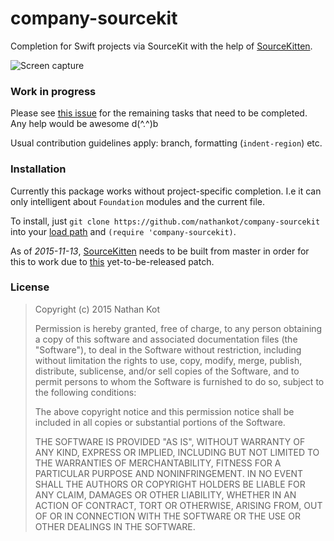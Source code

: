 # company-sourcekit

Completion for Swift projects via SourceKit with the help of
[SourceKitten][sourcekitten].

![Screen capture](https://raw.githubusercontent.com/nathankot/company-sourcekit/master/screen.gif)

### Work in progress

Please see [this issue](https://github.com/nathankot/company-sourcekit/issues/2)
for the remaining tasks that need to be completed. Any help would be awesome d(^.^)b

Usual contribution guidelines apply: branch, formatting (`indent-region`) etc.

### Installation

Currently this package works without project-specific completion. I.e it can
only intelligent about `Foundation` modules and the current file.

To install, just `git clone https://github.com/nathankot/company-sourcekit` into
your [load path](http://www.emacswiki.org/emacs/LoadPath) and `(require
'company-sourcekit)`.

As of _2015-11-13_, [SourceKitten][sourcekitten] needs to be built from master
in order for this to work due to
[this](https://github.com/jpsim/SourceKitten/issues/97) yet-to-be-released
patch.

### License

> Copyright (c) 2015 Nathan Kot
> 
> Permission is hereby granted, free of charge, to any person obtaining a copy
> of this software and associated documentation files (the "Software"), to deal
> in the Software without restriction, including without limitation the rights
> to use, copy, modify, merge, publish, distribute, sublicense, and/or sell
> copies of the Software, and to permit persons to whom the Software is
> furnished to do so, subject to the following conditions:
> 
> The above copyright notice and this permission notice shall be included in
> all copies or substantial portions of the Software.
> 
> THE SOFTWARE IS PROVIDED "AS IS", WITHOUT WARRANTY OF ANY KIND, EXPRESS OR
> IMPLIED, INCLUDING BUT NOT LIMITED TO THE WARRANTIES OF MERCHANTABILITY,
> FITNESS FOR A PARTICULAR PURPOSE AND NONINFRINGEMENT.  IN NO EVENT SHALL THE
> AUTHORS OR COPYRIGHT HOLDERS BE LIABLE FOR ANY CLAIM, DAMAGES OR OTHER
> LIABILITY, WHETHER IN AN ACTION OF CONTRACT, TORT OR OTHERWISE, ARISING FROM,
> OUT OF OR IN CONNECTION WITH THE SOFTWARE OR THE USE OR OTHER DEALINGS IN
> THE SOFTWARE.

[sourcekitten]: https://github.com/jpsim/SourceKitten

